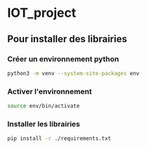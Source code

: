 # IOT_project

## Pour installer des librairies

### Créer un environnement python
```bash
python3 -m venv --system-site-packages env
```

### Activer l'environnement
```bash
source env/bin/activate
```

### Installer les librairies 
```bash
pip install -r ./requirements.txt
```
<!-- 
```bash
sudo apt-get install mpg123
sudo apt-get install espeak0
sudo apt-get install libttspico-utils
``` -->